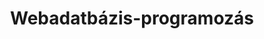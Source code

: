 ---
title: Webadatbázis-programozás
permalink: /tananyagok/wabp
shortdesc: >
  A régi média blokk Webadatbázis-programozás tárgyához írt tananyag. Webes alkalmazások tervezése. Adatbázisok elérése PHP-ból. Modell-Nézet-Vezérlő minta. Weboldalak használati élményének növelése JavaScript segítségével.
---